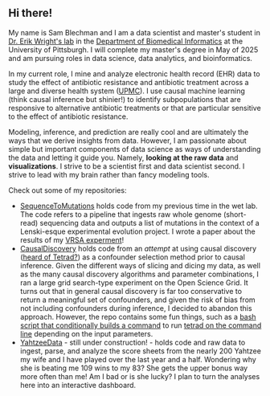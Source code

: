 ## Hi there!

My name is Sam Blechman and I am a data scientist and master's student in [Dr. Erik Wright's lab](https://wrightlabscience.com/) in the [Department of Biomedical Informatics](https://www.dbmi.pitt.edu/) at the University of Pittsburgh. I will complete my master's degree in May of 2025 and am pursuing roles in data science, data analytics, and bioinformatics.

In my current role, I mine and analyze electronic health record (EHR) data to study the effect of antibiotic resistance and antibiotic treatment across a large and diverse health system ([UPMC](https://www.upmc.com/)). I use causal machine learning (think causal inference but shinier!) to identify subpopulations that are responsive to alternative antibiotic treatments or that are particular sensitive to the effect of antibiotic resistance.

Modeling, inference, and prediction are really cool and are ultimately the ways that we derive insights from data. However, I am passionate about simple but important components of data science as ways of understanding the data and letting it guide you. Namely, **looking at the raw data** and **visualizations**. I strive to be a scientist first and data scientist second. I strive to lead with my brain rather than fancy modeling tools.

Check out some of my repositories:
- [SequenceToMutations](https://github.com/WrightLabScience/SequenceToMutations) holds code from my previous time in the wet lab. The code refers to a pipeline that ingests raw whole genome (short-read) sequencing data and outputs a list of mutations in the context of a Lenski-esque experimental evolution project. I wrote a paper about the results of my [VRSA experment](https://doi.org/10.1371/journal.ppat.1012422)!
- [CausalDiscovery](https://github.com/WrightLabScience/CausalDiscovery) holds code from an *attempt* at using causal discovery ([heard of Tetrad?](https://www.cmu.edu/dietrich/philosophy/tetrad/)) as a confounder selection method prior to causal inference. Given the different ways of slicing and dicing my data, as well as the many causal discovery algorithms and parameter combinations, I ran a large grid search-type experiment on the Open Science Grid. It turns out that in general causal discovery is far too conservative to return a meaningful set of confounders, and given the risk of bias from not including confounders during inference, I decided to abandon this approach. However, the repo contains some fun things, such as a [bash script that conditionally builds a command](https://github.com/WrightLabScience/CausalDiscovery/blob/main/job_files/search.sh) to run [tetrad on the command line](https://bd2kccd.github.io/docs/causal-cmd/) depending on the input parameters.
- [YahtzeeData](https://github.com/samblechman/YahtzeeData) - still under construction! - holds code and raw data to ingest, parse, and analyze the score sheets from the nearly 200 Yahtzee my wife and I have played over the last year and a half. Wondering why she is beating me 109 wins to my 83? She gets the upper bonus way more often than me! Am I bad or is she lucky? I plan to turn the analyses here into an interactive dashboard.

<!--
**samblechman/samblechman** is a ✨ _special_ ✨ repository because its `README.md` (this file) appears on your GitHub profile.

Here are some ideas to get you started:

- 🔭 I’m currently working on ...
- 🌱 I’m currently learning ...
- 👯 I’m looking to collaborate on ...
- 🤔 I’m looking for help with ...
- 💬 Ask me about ...
- 📫 How to reach me: ...
- 😄 Pronouns: ...
- ⚡ Fun fact: ...
-->
